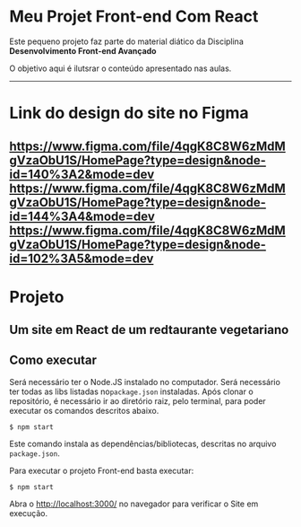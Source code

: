 # Meu Projet Front-end Com React

Este pequeno projeto faz parte do material diático da Disciplina **Desenvolvimento Front-end Avançado** 

O objetivo aqui é ilutsrar o conteúdo apresentado nas aulas.

---
# Link do design do site no Figma
https://www.figma.com/file/4qgK8C8W6zMdMgVzaObU1S/HomePage?type=design&node-id=140%3A2&mode=dev
https://www.figma.com/file/4qgK8C8W6zMdMgVzaObU1S/HomePage?type=design&node-id=144%3A4&mode=dev
https://www.figma.com/file/4qgK8C8W6zMdMgVzaObU1S/HomePage?type=design&node-id=102%3A5&mode=dev
---
# Projeto
Um site em React de um redtaurante vegetariano
---
## Como executar
Será necessário ter o Node.JS instalado no computador.
Será necessário ter todas as libs  listadas no`package.json` instaladas.
Após clonar o repositório, é necessário ir ao diretório raiz, pelo terminal, para poder executar os comandos descritos abaixo.

```
$ npm start
```
Este comando instala as dependências/bibliotecas, descritas no arquivo `package.json`.

Para executar o projeto Front-end  basta executar:

```
$ npm start
```
Abra o [http://localhost:3000/](http://localhost:3000/) no navegador para verificar o Site em execução.
